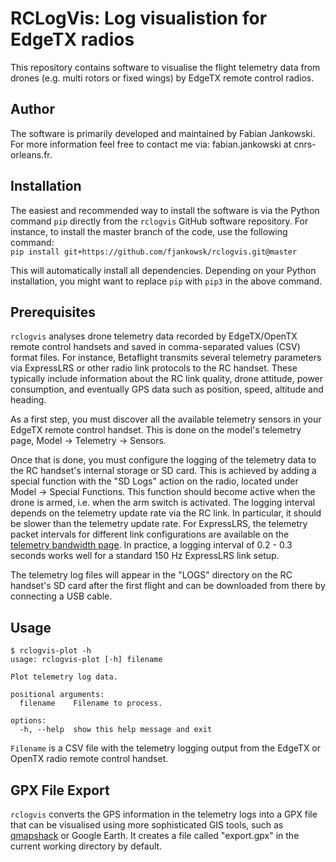 # RCLogVis: Log visualistion for EdgeTX radios #

This repository contains software to visualise the flight telemetry data from drones (e.g. multi rotors or fixed wings) by EdgeTX remote control radios.

## Author ##

The software is primarily developed and maintained by Fabian Jankowski. For more information feel free to contact me via: fabian.jankowski at cnrs-orleans.fr.

## Installation ##

The easiest and recommended way to install the software is via the Python command `pip` directly from the `rclogvis` GitHub software repository. For instance, to install the master branch of the code, use the following command:  
`pip install git+https://github.com/fjankowsk/rclogvis.git@master`

This will automatically install all dependencies. Depending on your Python installation, you might want to replace `pip` with `pip3` in the above command.

## Prerequisites ##

`rclogvis` analyses drone telemetry data recorded by EdgeTX/OpenTX remote control handsets and saved in comma-separated values (CSV) format files. For instance, Betaflight transmits several telemetry parameters via ExpressLRS or other radio link protocols to the RC handset. These typically include information about the RC link quality, drone attitude, power consumption, and eventually GPS data such as position, speed, altitude and heading.

As a first step, you must discover all the available telemetry sensors in your EdgeTX remote control handset. This is done on the model's telemetry page, Model -> Telemetry -> Sensors.

Once that is done, you must configure the logging of the telemetry data to the RC handset's internal storage or SD card. This is achieved by adding a special function with the "SD Logs" action on the radio, located under Model -> Special Functions. This function should become active when the drone is armed, i.e. when the arm switch is activated. The logging interval depends on the telemetry update rate via the RC link. In particular, it should be slower than the telemetry update rate. For ExpressLRS, the telemetry packet intervals for different link configurations are available on the [telemetry bandwidth page](https://www.expresslrs.org/info/telem-bandwidth/). In practice, a logging interval of 0.2 - 0.3 seconds works well for a standard 150 Hz ExpressLRS link setup.

The telemetry log files will appear in the "LOGS" directory on the RC handset's SD card after the first flight and can be downloaded from there by connecting a USB cable.

## Usage ##

```console
$ rclogvis-plot -h
usage: rclogvis-plot [-h] filename

Plot telemetry log data.

positional arguments:
  filename    Filename to process.

options:
  -h, --help  show this help message and exit
```

`Filename` is a CSV file with the telemetry logging output from the EdgeTX or OpenTX radio remote control handset.

## GPX File Export ##

`rclogvis` converts the GPS information in the telemetry logs into a GPX file that can be visualised using more sophisticated GIS tools, such as [qmapshack](https://github.com/Maproom/qmapshack) or Google Earth. It creates a file called "export.gpx" in the current working directory by default.
